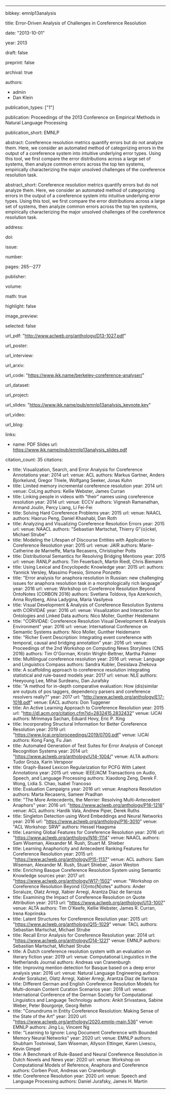 ---

bibkey: emnlp13analysis

title: Error-Driven Analysis of Challenges in Coreference Resolution

date: "2013-10-01"

year: 2013

draft: false

preprint: false

archival: true

authors: 
- admin
- Dan Klein

publication_types: ["1"]

publication: Proceedings of the 2013 Conference on Empirical Methods in Natural Language Processing

publication_short: EMNLP

abstract: Coreference resolution metrics quantify errors but do not analyze them. Here, we consider an automated method of categorizing errors in the output of a coreference system into intuitive underlying error types. Using this tool, we first compare the error distributions across a large set of systems, then analyze common errors across the top ten systems, empirically characterizing the major unsolved challenges of the coreference resolution task.

abstract_short: Coreference resolution metrics quantify errors but do not analyze them. Here, we consider an automated method of categorizing errors in the output of a coreference system into intuitive underlying error types. Using this tool, we first compare the error distributions across a large set of systems, then analyze common errors across the top ten systems, empirically characterizing the major unsolved challenges of the coreference resolution task.

address: 

doi: 

issue: 

number: 

pages: 265--277

publisher: 

volume: 

math: true

highlight: false

image_preview: 

selected: false

url_pdf: "http://www.aclweb.org/anthology/D13-1027.pdf"

url_poster: 

url_interview: 

url_arxiv: 

url_code: "https://www.jkk.name/berkeley-coreference-analyser/"

url_dataset: 

url_project: 

url_slides: "https://www.jkk.name/pub/emnlp13analysis_keynote.key"

url_video: 

url_blog: 

links: 
- name: PDF Slides
  url: https://www.jkk.name/pub/emnlp13analysis_slides.pdf

citation_count: 35
citations:
- title: Visualization, Search, and Error Analysis for Coreference Annotations
  year: 2014
  url: 
  venue: ACL
  authors: Markus Gartner, Anders Bjorkelund, Gregor Thiele, Wolfgang Seeker, Jonas Kuhn
- title: Limited memory incremental coreference resolution
  year: 2014
  url: 
  venue: CoLing
  authors: Kellie Webster, James Curran
- title: Linking people in videos with \"their\" names using coreference resolution
  year: 2014
  url: 
  venue: ECCV
  authors: Vignesh Ramanathan, Armand Joulin, Percy Liang, Li Fei-Fei
- title: Solving Hard Coreference Problems
  year: 2015
  url: 
  venue: NAACL
  authors: Haoruo Peng, Daniel Khashabi, Dan Roth
- title: Analyzing and Visualizing Coreference Resolution Errors
  year: 2015
  url: 
  venue: NAACL
  authors: "Sebastian Martschat, Thierry G\"{o}ckel, Michael Strube"
- title: Modeling the Lifespan of Discourse Entities with Application to Coreference Resolution
  year: 2015
  url: 
  venue: JAIR
  authors: Marie-Catherine de Marneffe, Marta Recasens, Christopher Potts
- title: Distributional Semantics for Resolving Bridging Mentions
  year: 2015
  url: 
  venue: RANLP
  authors: Tim Feuerbach, Martin Riedl, Chris Biemann
- title: Using Lexical and Encyclopedic Knowledge
  year: 2015
  url: 
  authors: Yannick Versley, Massimo Poesio, Simone Ponzetto
- title: "Error analysis for anaphora resolution in Russian: new challenging issues for anaphora resolution task in a morphologically rich language"
  year: 2016
  url: 
  venue: Workshop on Coreference Resolution Beyond OntoNotes (CORBON 2016)
  authors: Svetlana Toldova, Ilya Azerkovich, Anna Roytberg, Alina Ladygina, Maria Vasilyeva
- title: Visual Development & Analysis of Coreference Resolution Systems with CORVIDAE
  year: 2016
  url: 
  venue: Visualization and Interaction for Ontologies and Linked Data
  authors: Nico Moller, Gunther Heidemann
- title: "CORVIDAE: Coreference Resolution Visual Development & Analysis Environment"
  year: 2016
  url: 
  venue: International Conference on Semantic Systems
  authors: Nico Moller, Gunther Heidemann
- title: "Richer Event Description: Integrating event coreference with temporal, causal and bridging annotation"
  year: 2016
  url: 
  venue: Proceedings of the 2nd Workshop on Computing News Storylines (CNS 2016)
  authors: Tim O'Gorman, Kristin Wright-Bettner, Martha Palmer
- title: Multilingual coreference resolution
  year: 2016
  url: 
  venue: Language and Linguistics Compass
  authors: Sandra Kubler, Desislava Zhekova
- title: A scaffolding approach to coreference resolution integrating statistical and rule-based models
  year: 2017
  url: 
  venue: NLE
  authors: Heeyoung Lee, Mihai Surdeanu, Dan Jurafsky
- title: "A method for in-depth comparative evaluation: How (dis)similar are outputs of pos taggers, dependency parsers and coreference resolvers really?"
  year: 2017
  url: "http://www.aclweb.org/anthology/E17-1018.pdf"
  venue: EACL
  authors: Don Tuggener
- title: An Active Learning Approach to Coreference Resolution
  year: 2015
  url: "http://dl.acm.org/citation.cfm?id=2832415.2832432"
  venue: IJCAI
  authors: Mrinmaya Sachan, Eduard Hovy, Eric P. Xing
- title: Incorporating Structural Information for Better Coreference Resolution
  year: 2019
  url: "https://www.ijcai.org/proceedings/2019/0700.pdf"
  venue: IJCAI
  authors: Kong Fang, Fu Jian
- title: Automated Generation of Test Suites for Error Analysis of Concept Recognition Systems
  year: 2014
  url: "https://www.aclweb.org/anthology/U14-1004/"
  venue: ALTA
  authors: Tudor Groza, Karin Verspoor
- title: Graph-Based Lexicon Regularization for PCFG With Latent Annotations
  year: 2015
  url: 
  venue: IEEE/ACM Transactions on Audio, Speech, and Language Processing
  authors: Xiaodong Zeng, Derek F. Wong, Lidia S. Chao, Isabel Trancoso
- title: Evaluation Campaigns
  year: 2016
  url: 
  venue: Anaphora Resolution
  authors: Marta Recasens, Sameer Pradhan
- title: "The More Antecedents, the Merrier: Resolving Multi-Antecedent Anaphors"
  year: 2016
  url: "https://www.aclweb.org/anthology/P16-1216"
  venue: ACL
  authors: Hardik Vala, Andrew Piper, Derek Ruths
- title: Singleton Detection using Word Embeddings and Neural Networks
  year: 2016
  url: "https://www.aclweb.org/anthology/P16-3010"
  venue: "ACL Workshop: SRW"
  authors: Hessel Haagsma
- title: Learning Global Features for Coreference Resolution
  year: 2016
  url: "https://www.aclweb.org/anthology/N16-1114"
  venue: NAACL
  authors: Sam Wiseman, Alexander M. Rush, Stuart M. Shieber
- title: Learning Anaphoricity and Antecedent Ranking Features for Coreference Resolution
  year: 2015
  url: "https://www.aclweb.org/anthology/P15-1137"
  venue: ACL
  authors: Sam Wiseman, Alexander M. Rush, Stuart Shieber, Jason Weston
- title: Enriching Basque Coreference Resolution System using Semantic Knowledge sources
  year: 2017
  url: "https://www.aclweb.org/anthology/W17-1502"
  venue: "Workshop on Coreference Resolution Beyond {O}nto{N}otes"
  authors: Ander Soraluze, Olatz Arregi, Xabier Arregi, Arantza Díaz de Ilarraza
- title: Examining the Impact of Coreference Resolution on Quote Attribution
  year: 2013
  url: "https://www.aclweb.org/anthology/U13-1007"
  venue: ALTA
  authors: Tim O'Keefe, Kellie Webster, James R. Curran, Irena Koprinska
- title: Latent Structures for Coreference Resolution
  year: 2015
  url: "https://www.aclweb.org/anthology/Q15-1029"
  venue: TACL
  authors: Sebastian Martschat, Michael Strube
- title: Recall Error Analysis for Coreference Resolution
  year: 2014
  url: "https://www.aclweb.org/anthology/D14-1221"
  venue: EMNLP
  authors: Sebastian Martschat, Michael Strube
- title: A Dutch coreference resolution system with an evaluation on literary fiction
  year: 2019
  url: 
  venue: Computational Linguistics in the Netherlands Journal
  authors: Andreas van Cranenburgh
- title: Improving mention detection for Basque based on a deep error analysis
  year: 2016
  url: 
  venue: Natural Language Engineering
  authors: Ander Soraluze), Olatz Arregi, Xabier Arregi, Arantza Diaz de Ilarraza
- title: Different German and English Coreference Resolution Models for Multi-domain Content Curation Scenarios
  year: 2018
  url: 
  venue: International Conference of the German Society for Computational Linguistics and Language Technology
  authors: Ankit Srivastava, Sabine Weber, Peter Bourgonje, Georg Rehm
- title: "Conundrums in Entity Coreference Resolution: Making Sense of the State of the Art"
  year: 2020
  url: "https://www.aclweb.org/anthology/2020.emnlp-main.536"
  venue: EMNLP
  authors: Jing Lu, Vincent Ng
- title: "Learning to Ignore: Long Document Coreference with Bounded Memory Neural Networks"
  year: 2020
  url: 
  venue: EMNLP
  authors: Shubham Toshniwal, Sam Wiseman, Allyson Ettinger, Karen Livescu, Kevin Gimpel
- title: A Benchmark of Rule-Based and Neural Coreference Resolution in Dutch Novels and News
  year: 2020
  url: 
  venue: Workshop on Computational Models of Reference, Anaphora and Coreference
  authors: Corben Poot, Andreas van Cranenburgh
- title: Coreference Resolution
  year: 2020
  url: 
  venue: Speech and Language Processing
  authors: Daniel Jurafsky, James H. Martin


---